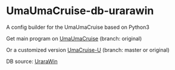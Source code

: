 # UmaUmaCruise-db-urarawin

A config builder for the UmaUmaCruise based on Python3

Get main program on [UmaUmaCruise](https://github.com/amate/UmaUmaCruise) (branch: original)

Or a customized version [UmaCruise-U](https://github.com/RyoLee/UmaCruise-U) (branch: master or original)

DB source: [UraraWin](https://github.com/wrrwrr111/pretty-derby)
